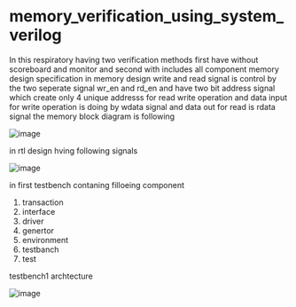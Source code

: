 # memory_verification_using_system_verilog
In this respiratory having two verification methods first have without scoreboard and monitor and second with includes all component
memory design specification
in memory design write and read signal is control by the two seperate signal wr_en and rd_en and have two bit address signal which create only  4 unique addresss for read write operation and data input for write operation is doing by wdata signal and data out  for read is rdata signal the memory block diagram is following

![image](https://user-images.githubusercontent.com/72481400/100048173-3eb59300-2e3a-11eb-9aaa-4843f6a6d437.png)

in rtl design hving following signals 

![image](https://user-images.githubusercontent.com/72481400/100047895-90a9e900-2e39-11eb-94b2-f571c0ebd4e8.png)

in first testbench contaning filloeing component
1) transaction
2) interface
3) driver
4) genertor
5) environment
6) testbanch
7) test

testbench1 archtecture

![image](https://user-images.githubusercontent.com/72481400/100047204-e382a100-2e37-11eb-945c-e6aca0c99e60.png)
